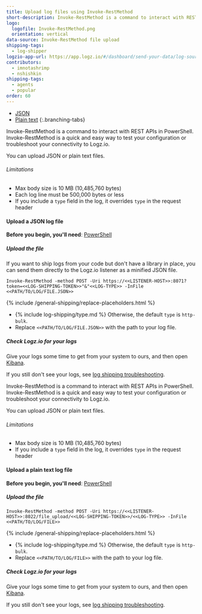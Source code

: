 ```yaml
---
title: Upload log files using Invoke-RestMethod
short-description: Invoke-RestMethod is a command to interact with REST APIs in PowerShell. Invoke-RestMethod is a quick and easy way to test your configuration or troubleshoot your connectivity to Logz.io.
logo:
  logofile: Invoke-RestMethod.png
  orientation: vertical
data-source: Invoke-RestMethod file upload
shipping-tags:
  - log-shipper
logzio-app-url: https://app.logz.io/#/dashboard/send-your-data/log-sources/Invoke-RestMethod
contributors:
  - imnotashrimp
  - nshishkin
shipping-tags:
  - agents
  - popular
order: 60
---
```


<!-- tabContainer:start -->
<div class="branching-container">

* [JSON](#json-config)
* [Plain text](#plain-text-config)
{:.branching-tabs}

<!-- tab:start -->
<div id="json-config">

Invoke-RestMethod is a command to interact with REST APIs in PowerShell. Invoke-RestMethod is a quick and easy way to test your configuration or troubleshoot your connectivity to Logz.io.

You can upload JSON or plain text files.


###### Limitations

* Max body size is 10 MB (10,485,760 bytes)
* Each log line must be 500,000 bytes or less
* If you include a `type` field in the log, it overrides `type` in the request header

#### Upload a JSON log file

**Before you begin, you'll need**:
[PowerShell](https://docs.microsoft.com/en-us/powershell/)


<div class="tasklist">

##### Upload the file

If you want to ship logs from your code but don't have a library in place,
you can send them directly to the Logz.io listener as a minified JSON file.

```shell
Invoke-RestMethod -method POST -Uri https://<<LISTENER-HOST>>:8071?token=<<LOG-SHIPPING-TOKEN>>"&"<<LOG-TYPE>> -InFile <<PATH/TO/LOG/FILE.JSON>>
```

{% include /general-shipping/replace-placeholders.html %}

* {% include log-shipping/type.md %} Otherwise, the default `type` is `http-bulk`.
* Replace `<<PATH/TO/LOG/FILE.JSON>>` with the path to your log file.

##### Check Logz.io for your logs

Give your logs some time to get from your system to ours, and then open [Kibana](https://app.logz.io/#/dashboard/kibana).

If you still don't see your logs, see [log shipping troubleshooting]({{site.baseurl}}/user-guide/log-shipping/log-shipping-troubleshooting.html).

</div>

</div>
<!-- tab:end -->

<!-- tab:start -->
<div id="plain-text-config">

Invoke-RestMethod is a command to interact with REST APIs in PowerShell. Invoke-RestMethod is a quick and easy way to test your configuration or troubleshoot your connectivity to Logz.io.

You can upload JSON or plain text files.


###### Limitations

* Max body size is 10 MB (10,485,760 bytes)
* If you include a `type` field in the log, it overrides `type` in the request header


#### Upload a plain text log file

**Before you begin, you'll need**:
[PowerShell](https://docs.microsoft.com/en-us/powershell/)

<div class="tasklist">

##### Upload the file


```shell
Invoke-RestMethod -method POST -Uri https://<<LISTENER-HOST>>:8022/file_upload/<<LOG-SHIPPING-TOKEN>>/<<LOG-TYPE>> -InFile <<PATH/TO/LOG/FILE>>
```


{% include /general-shipping/replace-placeholders.html %}

* {% include log-shipping/type.md %} Otherwise, the default `type` is `http-bulk`.
* Replace `<<PATH/TO/LOG/FILE>>` with the path to your log file.

##### Check Logz.io for your logs

Give your logs some time to get from your system to ours, and then open [Kibana](https://app.logz.io/#/dashboard/kibana).

If you still don't see your logs, see [log shipping troubleshooting]({{site.baseurl}}/user-guide/log-shipping/log-shipping-troubleshooting.html).

</div>

</div>
<!-- tab:end -->


</div>
<!-- tabContainer:end -->
